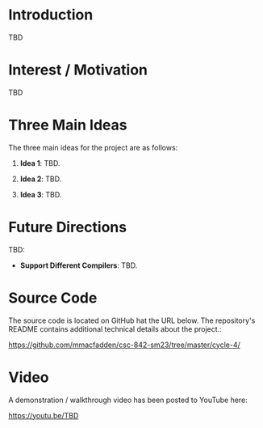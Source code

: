 # Introduction
TBD

# Interest / Motivation
TBD


# Three Main Ideas
The three main ideas for the project are as follows:

1. **Idea 1**: TBD. 

2. **Idea 2**: TBD.

3. **Idea 3**: TBD.


# Future Directions
TBD:

  * **Support Different Compilers**: TBD.
  

# Source Code
The source code is located on GitHub hat the URL below.  The repository's README contains additional technical details about the project.:

https://github.com/mmacfadden/csc-842-sm23/tree/master/cycle-4/


# Video
A demonstration / walkthrough video has been posted to YouTube here:

https://youtu.be/TBD